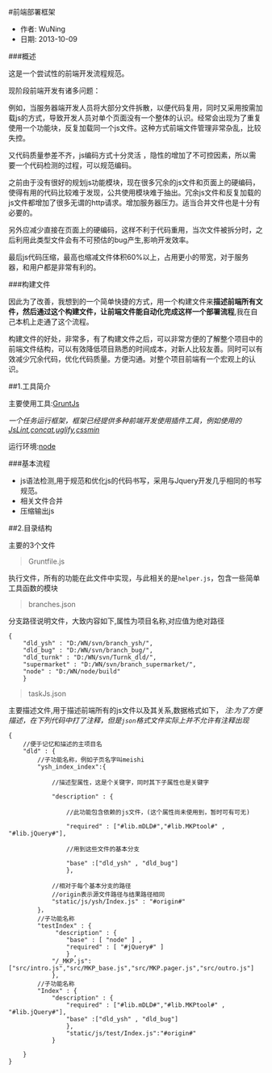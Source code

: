 #前端部署框架

- 作者: WuNing
- 日期: 2013-10-09

###概述

这是一个尝试性的前端开发流程规范。

现阶段前端开发有诸多问题：

例如，当服务器端开发人员将大部分文件拆散，以便代码复用，同时又采用按需加载js的方式，导致开发人员对单个页面没有一个整体的认识。经常会出现为了重复使用一个功能块，反复加载同一个js文件。这种方式前端文件管理非常杂乱，比较失控。

又代码质量参差不齐，js编码方式十分灵活 ，隐性的增加了不可控因素，所以需要一个代码检测的过程，可以规范编码。

之前由于没有很好的规划js功能模块，现在很多冗余的js文件和页面上的硬编码，使得有用的代码比较难于发现，公共使用模块难于抽出。冗余js文件和反复加载的js文件都增加了很多无谓的http请求。增加服务器压力。适当合并文件也是十分有必要的。

另外应减少直接在页面上的硬编码，这样不利于代码重用，当次文件被拆分时，之后利用此类型文件会有不可预估的bug产生,影响开发效率。

最后js代码压缩，最高也缩减文件体积60%以上，占用更小的带宽，对于服务器，和用户都是非常有利的。

###构建文件

因此为了改善，我想到的一个简单快捷的方式，用一个构建文件来**描述前端所有文件，然后通过这个构建文件，让前端文件能自动化完成这样一个部署流程**,我在自己本机上走通了这个流程。

构建文件的好处，非常多，有了构建文件之后，可以非常方便的了解整个项目中的前端文件结构，可以有效降低项目熟悉的时间成本，对新人比较友善。同时可以有效减少冗余代码，优化代码质量。方便沟通。对整个项目前端有一个宏观上的认识。


##1.工具简介

主要使用工具:[GruntJs][0]

*一个任务运行框架，框架已经提供多种前端开发使用插件工具，例如使用的[JsLint][1],[concat][2],[uglify][3],[cssmin][4]*

运行环境:[node][n]

###基本流程

- js语法检测,用于规范和优化js的代码书写，采用与Jquery开发几乎相同的书写规范。
- 相关文件合并
- 压缩输出js

[0]:http://gruntjs.com/ "GruntJs"
[n]:http://nodejs.org/ "NodeJs"
[1]:http://jslinterrors.com/ "JSlint"
[2]:https://github.com/gruntjs/grunt-contrib-concat "concat"
[3]:https://github.com/gruntjs/grunt-contrib-uglify "uglify"
[4]:https://npmjs.org/package/grunt-contrib-cssmin "cssmin"


##2.目录结构

主要的3个文件

>Gruntfile.js

执行文件，所有的功能在此文件中实现，与此相关的是`helper.js`，包含一些简单工具函数的模块

>branches.json

分支路径说明文件，大致内容如下,属性为项目名称,对应值为绝对路径

	{
		"dld_ysh" : "D:/WN/svn/branch_ysh/",
		"dld_bug" : "D:/WN/svn/branch_bug/",
		"dld_turnk" : "D:/WN/svn/Turnk_dld/",
		"supermarket" : "D:/WN/svn/branch_supermarket/",
		"node" : "D:/WN/node/build"
	 	}

>taskJs.json

主要描述文件,用于描述前端所有的js文件以及其关系,数据格式如下，
*注:为了方便描述，在下列代码中打了注释，但是`json`格式文件实际上并不允许有注释出现*

	{	
		//便于记忆和描述的主项目名
 		"dld" : {
 			//子功能名称，例如子页名字叫meishi
			"ysh_index_index":{

				//描述型属性，这是个关键字，同时其下子属性也是关键字

				"description" : {

					//此功能包含依赖的js文件，(这个属性尚未使用到，暂时可有可无)

					"required" : ["#lib.mDLD#","#lib.MKPtool#" , "#lib.jQuery#"],

				    //用到这些文件的基本分支

				    "base" :["dld_ysh" , "dld_bug"]
					},

				//相对于每个基本分支的路径
				//origin表示源文件路径与结果路径相同
				"static/js/ysh/Index.js" : "#origin#"
			}， 	
 			//子功能名称
			"testIndex" : {
				 "description" : {
		 			"base" : [ "node" ] , 
		 			"required" : [ "#jQuery#" ]
		 			} ,
		    	"/_MKP.js":["src/intro.js","src/MKP_base.js","src/MKP.pager.js","src/outro.js"]
		    	},
		    //子功能名称
			"Index" : { 
				"description" : {
				    "required" : ["#lib.mDLD#","#lib.MKPtool#" , "#lib.jQuery#"],
				    "base" :["dld_ysh" , "dld_bug"]
				    },
				    "static/js/test/Index.js":"#origin#"
			    }
	
		}
	}


